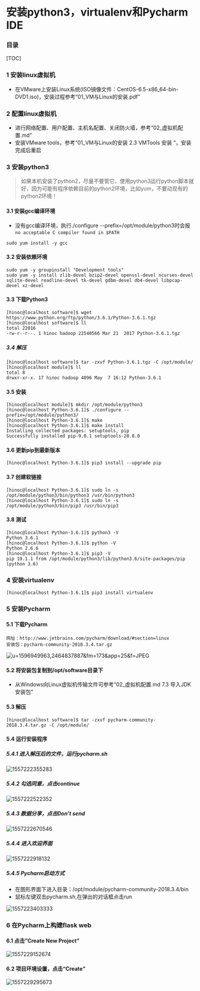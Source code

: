 # 安装python3，virtualenv和Pycharm IDE

### 目录



[TOC]

### 1 安装linux虚拟机

- 在VMware上安装Linux系统(ISO镜像文件：CentOS-6.5-x86_64-bin-DVD1.iso)，安装过程参考“01_VM与Linux的安装.pdf”

### 2 配置linux虚拟机

- 进行网络配置、用户配置、主机名配置、关闭防火墙，参考“02_虚拟机配置.md”
- 安装VMware tools，参考“01_VM与Linux的安装  2.3 VMTools 安装 ”，安装完成后重启

### 3 安装python3

> 如果本机安装了python2，尽量不要管它，使用python3运行python脚本就好，因为可能有程序依赖目前的python2环境，比如yum，不要动现有的python2环境！

#### 3.1 安装gcc编译环境

- 没有gcc编译环境，执行./configure --prefix=/opt/module/python3时会报`no acceptable C compiler found in $PATH`

```
sudo yum install -y gcc
```

#### 3.2 安装依赖环境

```
sudo yum -y groupinstall "Development tools"
sudo yum -y install zlib-devel bzip2-devel openssl-devel ncurses-devel sqlite-devel readline-devel tk-devel gdbm-devel db4-devel libpcap-devel xz-devel
```

#### 3.3 下载Python3

```
[hinoc@localhost software]$ wget https://www.python.org/ftp/python/3.6.1/Python-3.6.1.tgz
[hinoc@localhost software]$ ll
total 22016
-rw-r--r--. 1 hinoc hadoop 22540566 Mar 21  2017 Python-3.6.1.tgz
```

##### 3.4 解压

```
[hinoc@localhost software]$ tar -zxvf Python-3.6.1.tgz -C /opt/module/
[hinoc@localhost module]$ ll
total 8
drwxr-xr-x. 17 hinoc hadoop 4096 May  7 16:12 Python-3.6.1
```

#### 3.5 安装

```
[hinoc@localhost module]$ mkdir /opt/module/python3
[hinoc@localhost Python-3.6.1]$ ./configure --prefix=/opt/module/python3/
[hinoc@localhost Python-3.6.1]$ make
[hinoc@localhost Python-3.6.1]$ make install
Installing collected packages: setuptools, pip
Successfully installed pip-9.0.1 setuptools-28.8.0
```

#### 3.6 更新pip到最新版本

```
[hinoc@localhost Python-3.6.1]$ pip3 install --upgrade pip
```

#### 3.7 创建软链接

```
[hinoc@localhost Python-3.6.1]$ sudo ln -s /opt/module/python3/bin/python3 /usr/bin/python3
[hinoc@localhost Python-3.6.1]$ sudo ln -s /opt/module/python3/bin/pip3 /usr/bin/pip3 
```

#### 3.8 测试

```
[hinoc@localhost Python-3.6.1]$ python3 -V
Python 3.6.1
[hinoc@localhost Python-3.6.1]$ python -V
Python 2.6.6
[hinoc@localhost Python-3.6.1]$ pip3 -V
pip 19.1.1 from /opt/module/python3/lib/python3.6/site-packages/pip (python 3.6)
```

### 4 安装virtualenv

```
[hinoc@localhost Python-3.6.1]$ pip3 install virtualenv
```

### 5 安装Pycharm

#### 5.1 下载Pycharm

```
网址：http://www.jetbrains.com/pycharm/download/#section=linux
安装包：pycharm-community-2018.3.4.tar.gz
```

![u=1596949963,2464837887&fm=173&app=25&f=JPEG](u=1596949963,2464837887&fm=173&app=25&f=JPEG.jpg)

#### 5.2 将安装包复制到/opt/software目录下

- 从Windows向Linux虚拟机传输文件可参考“02_虚拟机配置.md     7.3 导入JDK安装包”

#### 5.3 解压

```
[hinoc@localhost software]$ tar -zxvf pycharm-community-2018.3.4.tar.gz -C /opt/module/
```

#### 5.4 运行安装程序

##### 5.4.1 进入解压后的文件，运行pycharm.sh

![1557222355283](1557222355283.png)

##### 5.4.2 勾选同意，点击continue

![1557222522352](1557222522352.png)

##### 5.4.3 数据分享，点击Don’t send

![1557222670546](1557222670546.png)

##### 5.4.4 进入欢迎界面

![1557222918132](1557222918132.png)

##### 5.4.5 Pycharm启动方式

- 在图形界面下进入目录：/opt/module/pycharm-community-2018.3.4/bin
- 鼠标左键双击pycharm.sh,在弹出的对话框点击run

![1557223403333](1557223403333.png)

### 6 在Pycharm上构建flask web

#### 6.1 点击”Create New Project”

![1557229152674](1557229152674.png)

#### 6.2 项目环境设置，点击“Create”

![1557229295673](1557229295673.png)